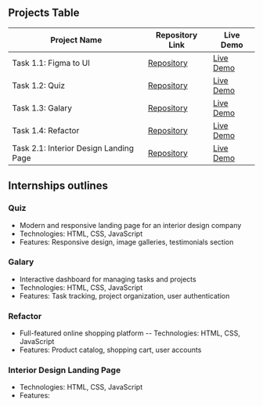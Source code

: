 

## Projects Table

| Project Name | Repository Link | Live Demo |
|--------------|----------------|-----------|
| Task 1.1: Figma to UI | [Repository](https://github.com/astral-fate/Solar-Energy-Landpage) | [Live Demo](https://yourusername.github.io/interior-design-landing) |
| Task 1.2: Quiz | [Repository](https://github.com/yourusername/task-management) | [Live Demo](https://yourusername.github.io/task-management) |
| Task 1.3: Galary | [Repository](https://github.com/astral-fate/Image-gallery) | [Live Demo](https://astral-fate.github.io/Image-gallery/) |
| Task 1.4: Refactor | [Repository](https://github.com/astral-fate/Refactoring) | [Live Demo](https://astral-fate.github.io/Refactoring/) |
| Task 2.1: Interior Design Landing Page | [Repository](https://github.com/yourusername/portfolio) | [Live Demo](https://yourusername.github.io/portfolio) |

## Internships outlines

### Quiz
- Modern and responsive landing page for an interior design company
- Technologies: HTML, CSS, JavaScript
- Features: Responsive design, image galleries, testimonials section

### Galary
- Interactive dashboard for managing tasks and projects
- Technologies: HTML, CSS, JavaScript
- Features: Task tracking, project organization, user authentication

### Refactor
- Full-featured online shopping platform
-- Technologies: HTML, CSS, JavaScript
- Features: Product catalog, shopping cart, user accounts

### Interior Design Landing Page

- Technologies: HTML, CSS, JavaScript
- Features: 

